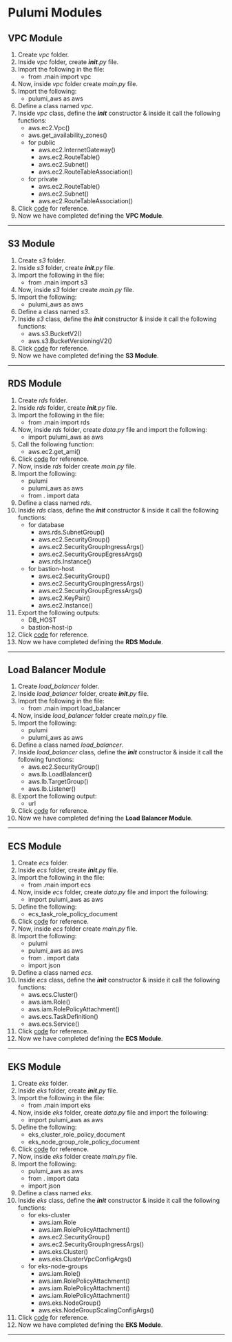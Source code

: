 # Pulumi Modules

## VPC Module
1. Create *vpc* folder.
2. Inside *vpc* folder, create *__init__.py* file.
3. Import the following in the file:
    - from .main import vpc
4. Now, inside *vpc* folder create *main.py* file.
5. Import the following:
    - pulumi_aws as aws
6. Define a class named *vpc*.
3. Inside *vpc* class, define the *__init__* constructor & inside it call the following functions:
    - aws.ec2.Vpc()
    - aws.get_availability_zones()
    - for public
        - aws.ec2.InternetGateway()
        - aws.ec2.RouteTable()
        - aws.ec2.Subnet()
        - aws.ec2.RouteTableAssociation()
    - for private
        - aws.ec2.RouteTable()
        - aws.ec2.Subnet()
        - aws.ec2.RouteTableAssociation()
4. Click [code](https://github.com/sahilphule/pulumi/blob/master/src/inflection_zone_pulumi/modules/aws/vpc/main.py) for reference.
5. Now we have completed defining the **VPC Module**.

---

## S3 Module
1. Create *s3* folder.
2. Inside *s3* folder, create *__init__.py* file.
3. Import the following in the file:
    - from .main import s3
4. Now, inside *s3* folder create *main.py* file.
5. Import the following:
    - pulumi_aws as aws
6. Define a class named *s3*.
7. Inside *s3* class, define the *__init__* constructor & inside it call the following functions:
    - aws.s3.BucketV2()
    - aws.s3.BucketVersioningV2()
8. Click [code](https://github.com/sahilphule/pulumi/blob/master/src/inflection_zone_pulumi/modules/aws/s3/main.py) for reference.
9. Now we have completed defining the **S3 Module**.

---

## RDS Module
1. Create *rds* folder.
2. Inside *rds* folder, create *__init__.py* file.
3. Import the following in the file:
    - from .main import rds
4. Now, inside *rds* folder, create *data.py* file and import the following:
    - import pulumi_aws as aws
5. Call the following function:
    - aws.ec2.get_ami()
6. Click [code](https://github.com/sahilphule/pulumi/blob/master/src/inflection_zone_pulumi/modules/aws/rds/data.py) for reference.
6. Now, inside *rds* folder create *main.py* file.
7. Import the following:
    - pulumi
    - pulumi_aws as aws
    - from . import data
8. Define a class named *rds*.
9. Inside *rds* class, define the *__init__* constructor & inside it call the following functions:
    - for database
        - aws.rds.SubnetGroup()
        - aws.ec2.SecurityGroup()
        - aws.ec2.SecurityGroupIngressArgs()
        - aws.ec2.SecurityGroupEgressArgs()
        - aws.rds.Instance()
    - for bastion-host
        - aws.ec2.SecurityGroup()
        - aws.ec2.SecurityGroupIngressArgs()
        - aws.ec2.SecurityGroupEgressArgs()
        - aws.ec2.KeyPair()
        - aws.ec2.Instance()
10. Export the following outputs:
    - DB_HOST
    - bastion-host-ip
11. Click [code](https://github.com/sahilphule/pulumi/blob/master/src/inflection_zone_pulumi/modules/aws/rds/main.py) for reference.
12. Now we have completed defining the **RDS Module**.

---

## Load Balancer Module
1. Create *load_balancer* folder.
2. Inside *load_balancer* folder, create *__init__.py* file.
3. Import the following in the file:
    - from .main import load_balancer
4. Now, inside *load_balancer* folder create *main.py* file.
5. Import the following:
    - pulumi
    - pulumi_aws as aws
6. Define a class named *load_balancer*.
7. Inside *load_balancer* class, define the *__init__* constructor & inside it call the following functions:
    - aws.ec2.SecurityGroup()
    - aws.lb.LoadBalancer()
    - aws.lb.TargetGroup()
    - aws.lb.Listener()
8. Export the following output:
    - url
9. Click [code](https://github.com/sahilphule/pulumi/blob/master/src/inflection_zone_pulumi/modules/aws/load_balancer/main.py) for reference.
10. Now we have completed defining the **Load Balancer Module**.

---

## ECS Module
1. Create *ecs* folder.
2. Inside *ecs* folder, create *__init__.py* file.
3. Import the following in the file:
    - from .main import ecs
4. Now, inside *ecs* folder, create *data.py* file and import the following:
    - import pulumi_aws as aws
5. Define the following:
    - ecs_task_role_policy_document
6. Click [code](https://github.com/sahilphule/pulumi/blob/master/src/inflection_zone_pulumi/modules/aws/ecs/data.py) for reference.
6. Now, inside *ecs* folder create *main.py* file.
7. Import the following:
    - pulumi
    - pulumi_aws as aws
    - from . import data
    - import json
8. Define a class named *ecs*.
9. Inside *ecs* class, define the *__init__* constructor & inside it call the following functions:
    - aws.ecs.Cluster()
    - aws.iam.Role()
    - aws.iam.RolePolicyAttachment()
    - aws.ecs.TaskDefinition()
    - aws.ecs.Service()
10. Click [code](https://github.com/sahilphule/pulumi/blob/master/src/inflection_zone_pulumi/modules/aws/ecs/main.py) for reference.
11. Now we have completed defining the **ECS Module**.

---

## EKS Module
1. Create *eks* folder.
2. Inside *eks* folder, create *__init__.py* file.
3. Import the following in the file:
    - from .main import eks
4. Now, inside *eks* folder, create *data.py* file and import the following:
    - import pulumi_aws as aws
5. Define the following:
    - eks_cluster_role_policy_document
    - eks_node_group_role_policy_document
6. Click [code](https://github.com/sahilphule/pulumi/blob/master/src/inflection_zone_pulumi/modules/aws/eks/data.py) for reference.
6. Now, inside *eks* folder create *main.py* file.
7. Import the following:
    - pulumi_aws as aws
    - from . import data
    - import json
8. Define a class named *eks*.
9. Inside *eks* class, define the *__init__* constructor & inside it call the following functions:
    - for eks-cluster
        - aws.iam.Role
        - aws.iam.RolePolicyAttachment()
        - aws.ec2.SecurityGroup()
        - aws.ec2.SecurityGroupIngressArgs()
        - aws.eks.Cluster()
        - aws.eks.ClusterVpcConfigArgs()
    - for eks-node-groups
        - aws.iam.Role()
        - aws.iam.RolePolicyAttachment()
        - aws.iam.RolePolicyAttachment()
        - aws.iam.RolePolicyAttachment()
        - aws.eks.NodeGroup()
        - aws.eks.NodeGroupScalingConfigArgs()
10. Click [code](https://github.com/sahilphule/pulumi/blob/master/src/inflection_zone_pulumi/modules/aws/eks/main.py) for reference.
11. Now we have completed defining the **EKS Module**.

---